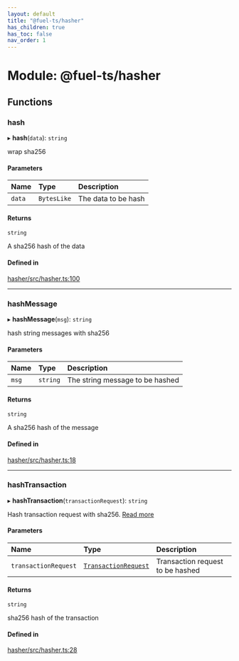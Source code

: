 ```yaml
---
layout: default
title: "@fuel-ts/hasher"
has_children: true
has_toc: false
nav_order: 1
---
```


# Module: @fuel-ts/hasher

## Functions

### hash

▸ **hash**(`data`): `string`

wrap sha256

#### Parameters

| Name | Type | Description |
| :------ | :------ | :------ |
| `data` | `BytesLike` | The data to be hash |

#### Returns

`string`

A sha256 hash of the data

#### Defined in

[hasher/src/hasher.ts:100](https://github.com/FuelLabs/fuels-ts/blob/master/packages/hasher/src/hasher.ts#L100)

___

### hashMessage

▸ **hashMessage**(`msg`): `string`

hash string messages with sha256

#### Parameters

| Name | Type | Description |
| :------ | :------ | :------ |
| `msg` | `string` | The string message to be hashed |

#### Returns

`string`

A sha256 hash of the message

#### Defined in

[hasher/src/hasher.ts:18](https://github.com/FuelLabs/fuels-ts/blob/master/packages/hasher/src/hasher.ts#L18)

___

### hashTransaction

▸ **hashTransaction**(`transactionRequest`): `string`

Hash transaction request with sha256. [Read more](https://github.com/FuelLabs/fuel-specs/blob/master/specs/protocol/identifiers.md#transaction-id)

#### Parameters

| Name | Type | Description |
| :------ | :------ | :------ |
| `transactionRequest` | [`TransactionRequest`](../fuel-ts-providers/index.md#transactionrequest) | Transaction request to be hashed |

#### Returns

`string`

sha256 hash of the transaction

#### Defined in

[hasher/src/hasher.ts:28](https://github.com/FuelLabs/fuels-ts/blob/master/packages/hasher/src/hasher.ts#L28)
